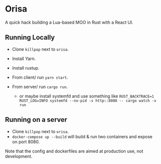 # Orisa

A quick hack building a Lua-based MOO in Rust with a React UI.

## Running Locally

* Clone `killpop` next to `orisa`. 

* Install Yarn.
* Install rustup.

* From client/ run `yarn start`.
* From server/ run `cargo run`.
  * or maybe install systemfd and use something like `RUST_BACKTRACE=1 RUST_LOG=INFO systemfd --no-pid -s http::8080 -- cargo watch -x run`

## Running on a server

* Clone `killpop` next to `orisa`. 
* `docker-compose up --build` will build & run two containers and expose on port 8080.

Note that the config and dockerfiles are aimed at production use, not development.
